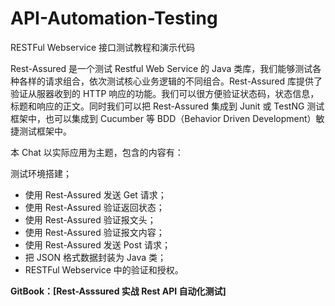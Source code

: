 # API-Automation-Testing
RESTFul Webservice 接口测试教程和演示代码

Rest-Assured 是一个测试 Restful Web Service 的 Java 类库，我们能够测试各种各样的请求组合，依次测试核心业务逻辑的不同组合。Rest-Assured 库提供了验证从服器收到的 HTTP 响应的功能。我们可以很方便验证状态码，状态信息，标题和响应的正文。同时我们可以把 Rest-Assured 集成到 Junit 或 TestNG 测试框架中，也可以集成到 Cucumber 等 BDD（Behavior Driven Development）敏捷测试框架中。

本 Chat 以实际应用为主题，包含的内容有：

测试环境搭建；
- 使用 Rest-Assured 发送 Get 请求；
- 使用 Rest-Assured 验证返回状态；
- 使用 Rest-Assured 验证报文头；
- 使用 Rest-Assured 验证报文内容；
- 使用 Rest-Assured 发送 Post 请求；
- 把 JSON 格式数据封装为 Java 类；
- RESTFul Webservice 中的验证和授权。

**GitBook：[Rest-Asssured 实战 Rest API 自动化测试]**
